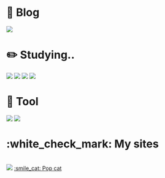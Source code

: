 <html lang="en">
<head>
    <meta charset="UTF-8">
    <meta http-equiv="X-UA-Compatible" content="IE=edge">
    <meta name="viewport" content="width=device-width, initial-scale=1.0">
</head>
<body>
    <div class="container">
        <h1>👀 Blog</h1>
        <a href="https://blog.naver.com/pipi5959"><img src="https://img.shields.io/badge/Blog-03C75A?style=flat-square&logo=naver&logoColor=white"/></a>
    </div>
    <div class="container">
        <h1>✏️ Studying..</h1>
        <img src="https://img.shields.io/badge/C-A8B9CC?style=flat-square&logo=c&logoColor=white"/>
        <img src="https://img.shields.io/badge/Html-E34F26?style=flat-square&logo=html5&logoColor=white"/>        
        <img src="https://img.shields.io/badge/Css-1572B6?style=flat-square&logo=css3&logoColor=white"/>
        <img src="https://img.shields.io/badge/JavaScript-F7DF1E?style=flat-square&logo=c&logoColor=white"/>
    </div>
    <div class="container">
        <h1>🔧 Tool</h1>
        <img src="https://img.shields.io/badge/Visual Studio-007ACC?style=flat-square&logo=visual studio&logoColor=white"/>
        <img src="https://img.shields.io/badge/GitHub-181717?style=flat-square&logo=github&logoColor=white"/>
    </div>
        <div class="container">
        <h1> :white_check_mark: My sites</h1>
        <a href="https://wickhye.github.io/google/"><br><img src="https://img.shields.io/badge/Google clone coding-4285F4?style=flat-square&logo=google&logoColor=white"/></a>
        <a href="https://wickhye.github.io/popcat.github.io/">:smile_cat: Pop cat</a><br>
    </div>
</body>
</html>
